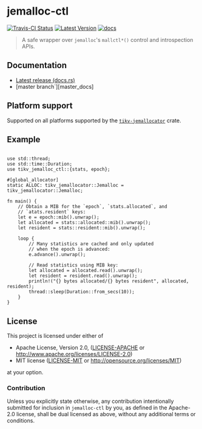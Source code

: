 # jemalloc-ctl

[![Travis-CI Status]][travis] [![Latest Version]][crates.io] [![docs]][docs.rs]

> A safe wrapper over `jemalloc`'s `mallctl*()` control and introspection APIs.

## Documentation

* [Latest release (docs.rs)][docs.rs]
* [master branch`][master_docs]

## Platform support

Supported on all platforms supported by the [`tikv-jemallocator`] crate.

## Example

```no_run

use std::thread;
use std::time::Duration;
use tikv_jemalloc_ctl::{stats, epoch};

#[global_allocator]
static ALLOC: tikv_jemallocator::Jemalloc = tikv_jemallocator::Jemalloc;

fn main() {
    // Obtain a MIB for the `epoch`, `stats.allocated`, and
    // `atats.resident` keys:
    let e = epoch::mib().unwrap();
    let allocated = stats::allocated::mib().unwrap();
    let resident = stats::resident::mib().unwrap();
    
    loop {
        // Many statistics are cached and only updated 
        // when the epoch is advanced:
        e.advance().unwrap();
        
        // Read statistics using MIB key:
        let allocated = allocated.read().unwrap();
        let resident = resident.read().unwrap();
        println!("{} bytes allocated/{} bytes resident", allocated, resident);
        thread::sleep(Duration::from_secs(10));
    }
}
```

## License

This project is licensed under either of

 * Apache License, Version 2.0, ([LICENSE-APACHE](LICENSE-APACHE) or
   http://www.apache.org/licenses/LICENSE-2.0)
 * MIT license ([LICENSE-MIT](LICENSE-MIT) or
   http://opensource.org/licenses/MIT)

at your option.

### Contribution

Unless you explicitly state otherwise, any contribution intentionally submitted
for inclusion in `jemalloc-ctl` by you, as defined in the Apache-2.0 license,
shall be dual licensed as above, without any additional terms or conditions.

[`tikv-jemallocator`]: https://github.com/tikv/jemallocator
[travis]: https://travis-ci.com/tikv/jemallocator
[Travis-CI Status]: https://travis-ci.com/tikv/jemallocator.svg?branch=master
[Latest Version]: https://img.shields.io/crates/v/tikv-jemallocator.svg
[crates.io]: https://crates.io/crates/tikv-jemallocator
[docs]: https://docs.rs/tikv-jemallocator/badge.svg
[docs.rs]: https://docs.rs/tikv-jemallocator/
